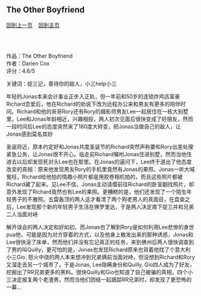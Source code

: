 ## The Other Boyfriend
[回到上一页](https://boheme130.github.io/Reviews/)  &nbsp;&nbsp;  [回到主页](https://boheme130.github.io/Fiction.git.io/)

<br>
<br>


作品：The Other Boyfriend<br>
作者：Darien Cox<br>
评分：4.6/5<br>

关键词：捉三记，善待你的敌人，小三help小三

年轻的Jonas本来会计事业正步入正轨，但一年前和50岁的连锁炸鸡店富豪Richard恋爱后，他在Richard的劝说下改为远程办公来和男友有更多的陪伴时间。Richard和他的哥哥Rory还有Rory的摄影师男友Lee一起居住在一栋大别墅里。Lee和Jonas年龄相近，兴趣相投，两人初次见面后很快变成了好朋友，然而一段时间后Lee的态度突然来了180度大转变，把Jonas当做自己的敌人，让Jonas感到莫名其妙

圣诞将近，原本约定好和Jonas共度圣诞节的Richard突然声称要和Rory出差处理紧急公务，让Jonas很不开心。临走前Richard嘱咐Jonas住进别墅，然而当他住进去以后却发现死对头Lee也在那里。在Jonas的逼问下，Lee终于道出了他态度改变的真相：原来他发现男友Rory的手机里竟然有Jonas的果照。Jonas一听大喊冤枉，Richard给他拍的情趣小照片都是用胶卷相机拍的，而且这些照片都被Richard藏了起来。见Lee不信，Jonas主动请缨前往Richard的卧室翻找照片，却意外发现了Richard竟然也有Lee的果照。更糟糕的是，他们还发现了一个陌生年轻男子的不雅照。五雷轰顶的两人这才看清了两个狗老男人的真面目，在盘查之后，Lee发现那个新的年轻男子生活在佛罗里达，于是两人决定南下捉三并和兄弟二人当面对峙

解开误会的两人决定和好如初，而Jonas也了解到Rory是如何利用Lee悲惨的身世pua他，可能是因为对方穿着的方式，以及他身上散发出来的那种诱惑，Jonas和Lee很快滚了床单，然而他们并没有忘记真正的任务，来到佛州后两人很快调查到了男的叫Quilly，更可怕的是，Jonas也发现Richard原来也背着他找了个意大利小三Gio. 怒火中烧的两人本来想冲到兄弟俩前当面对峙，但没想到Richard和Rory又溜走去另一个城市了。于是Jonas, Lee隐瞒身份和Quilly, Gio四人成为了好友，挖掘出了RR兄弟更多的黑料。很快Quilly和Gio也知道了自己被骗的真相，四个小三决定报复两个老渣男，然而当他们团结一起跟踪RR兄弟时，却发现了更恐怖的一幕…